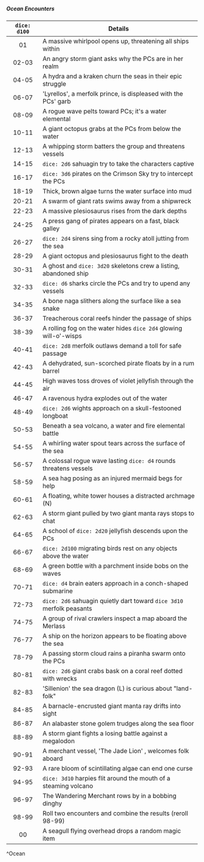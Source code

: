##### Ocean Encounters
| `dice: d100` | Details                                                               |
|:------------:| --------------------------------------------------------------------- |
|      01      | A massive whirlpool opens up, threatening all ships within            |
|    02-03     | An angry storm giant asks why the PCs are in her realm                |
|    04-05     | A hydra and a kraken churn the seas in their epic struggle            |
|    06-07     | 'Lyrellos', a merfolk prince, is displeased with the PCs' garb        |
|    08-09     | A rogue wave pelts toward PCs; it's a water elemental                 |
|    10-11     | A giant octopus grabs at the PCs from below the water                 |
|    12-13     | A whipping storm batters the group and threatens vessels              |
|    14-15     | `dice: 2d6` sahuagin try to take the characters captive               |
|    16-17     | `dice: 3d6` pirates on the Crimson Sky try to intercept the PCs       |
|    18-19     | Thick, brown algae turns the water surface into mud                   |
|    20-21     | A swarm of giant rats swims away from a shipwreck                     |
|    22-23     | A massive plesiosaurus rises from the dark depths                     |
|    24-25     | A press gang of pirates appears on a fast, black galley               |
|    26-27     | `dice: 2d4` sirens sing from a rocky atoll jutting from the sea       |
|    28-29     | A giant octopus and plesiosaurus fight to the death                   |
|    30-31     | A ghost and `dice: 3d20` skeletons crew a listing, abandoned ship     |
|    32-33     | `dice: d6` sharks circle the PCs and try to upend any vessels         |
|    34-35     | A bone naga slithers along the surface like a sea snake               |
|    36-37     | Treacherous coral reefs hinder the passage of ships                   |
|    38-39     | A rolling fog on the water hides `dice 2d4` glowing will-o'-wisps     |
|    40-41     | `dice: 2d8` merfolk outlaws demand a toll for safe passage            |
|    42-43     | A dehydrated, sun-scorched pirate floats by in a rum barrel           |
|    44-45     | High waves toss droves of violet jellyfish through the air            |
|    46-47     | A ravenous hydra explodes out of the water                            |
|    48-49     | `dice: 2d6` wights approach on a skull-festooned longboat             |
|    50-53     | Beneath a sea volcano, a water and fire elemental battle              |
|    54-55     | A whirling water spout tears across the surface of the sea            |
|    56-57     | A colossal rogue wave lasting `dice: d4` rounds threatens vessels     |
|    58-59     | A sea hag posing as an injured mermaid begs for help                  |
|    60-61     | A floating, white tower houses a distracted archmage (N)              |
|    62-63     | A storm giant pulled by two giant manta rays stops to chat            |
|    64-65     | A school of `dice: 2d20` jellyfish descends upon the PCs              |
|    66-67     | `dice: 2d100` migrating birds rest on any objects above the water     |
|    68-69     | A green bottle with a parchment inside bobs on the waves              |
|    70-71     | `dice: d4` brain eaters approach in a conch-shaped submarine          |
|    72-73     | `dice: 2d6` sahuagin quietly dart toward `dice 3d10` merfolk peasants |
|    74-75     | A group of rival crawlers inspect a map aboard the Merlass            |
|    76-77     | A ship on the horizon appears to be floating above the sea            |
|    78-79     | A passing storm cloud rains a piranha swarm onto the PCs              |
|    80-81     | `dice: 2d6` giant crabs bask on a coral reef dotted with wrecks       |
|    82-83     | 'Sillenion' the sea dragon (L) is curious about "land-folk"           |
|    84-85     | A barnacle-encrusted giant manta ray drifts into sight                |
|    86-87     | An alabaster stone golem trudges along the sea floor                  |
|    88-89     | A storm giant fights a losing battle against a megalodon              |
|    90-91     | A merchant vessel, 'The Jade Lion' , welcomes folk aboard               |
|    92-93     | A rare bloom of scintillating algae can end one curse                 |
|    94-95     | `dice: 3d10` harpies flit around the mouth of a steaming volcano      |
|    96-97     | The Wandering Merchant rows by in a bobbing dinghy                    |
|    98-99     | Roll two encounters and combine the results (reroll 98-99)            |
|      00      | A seagull flying overhead drops a random magic item                   |
^Ocean